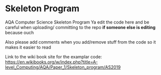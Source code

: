 # Skeleton Program
AQA Computer Science Skeleton Program
Ya edit the code here and be careful when uploading/ committing to the repo **if someone else is editing** because ouch

Also please add comments when you add/remove stuff from the code so it makes it easier to read

Link to the wiki book site for the examplar code: https://en.wikibooks.org/w/index.php?title=A-level_Computing/AQA/Paper_1/Skeleton_program/AS2019
